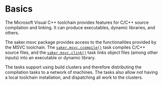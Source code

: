 # Basics

The Microsoft Visual C++ toolchain provides features for C/C++ source compilation and linking. It can produce executables, dynamic libraries, and others.

The saker.msvc package provides access to the functionalities provided by the MSVC toolchain. The [`saker.msvc.ccompile()`](/taskdoc/saker.msvc.ccompile.html) task compiles C/C++ source files, and the [`saker.msvc.clink()`](/taskdoc/saker.msvc.clink.html) task links object files (among other inputs) into an executable or dynamic library.

The tasks support using build clusters and therefore distributing the compilation tasks to a network of machines. The tasks also allow not having a local toolchain installation, and dispatching all work to the clusters.

